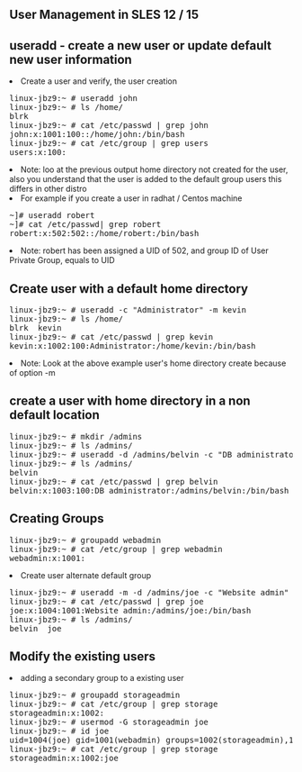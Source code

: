 User Management in SLES 12 / 15
--------------------------------
useradd - create a new user or update default new user information
------------------------------------------------------------------
<li>Create a user and verify, the user creation </li>
<pre>
linux-jbz9:~ # useradd john
linux-jbz9:~ # ls /home/
blrk
linux-jbz9:~ # cat /etc/passwd | grep john
john:x:1001:100::/home/john:/bin/bash
linux-jbz9:~ # cat /etc/group | grep users
users:x:100:
</pre>
<li> Note: loo at the previous output home directory not created for the user, also you understand that the user is added to the default group users this differs in other distro </li>
<li>For example if you create a user in radhat / Centos machine</li>
<pre>
~]# useradd robert
~]# cat /etc/passwd| grep robert 
robert:x:502:502::/home/robert:/bin/bash
</pre>
<li> Note: robert has been assigned a UID of 502, and group ID of User Private Group, equals to UID </li>

Create user with a default home directory 
----------------------------------------------
<pre>
linux-jbz9:~ # useradd -c "Administrator" -m kevin
linux-jbz9:~ # ls /home/
blrk  kevin
linux-jbz9:~ # cat /etc/passwd | grep kevin
kevin:x:1002:100:Administrator:/home/kevin:/bin/bash
</pre>
<li>Note: Look at the above example user's home directory create because of option -m</li>

create a user with home directory in a non default location
-----------------------------------------------------------
<pre>
linux-jbz9:~ # mkdir /admins
linux-jbz9:~ # ls /admins/
linux-jbz9:~ # useradd -d /admins/belvin -c "DB administrator" -m belvin
linux-jbz9:~ # ls /admins/
belvin
linux-jbz9:~ # cat /etc/passwd | grep belvin
belvin:x:1003:100:DB administrator:/admins/belvin:/bin/bash
</pre>

Creating Groups
--------------------
<pre>
linux-jbz9:~ # groupadd webadmin
linux-jbz9:~ # cat /etc/group | grep webadmin
webadmin:x:1001:
</pre>
<li>Create user alternate default group </li>
<pre>
linux-jbz9:~ # useradd -m -d /admins/joe -c "Website admin" -g webadmin joe
linux-jbz9:~ # cat /etc/passwd | grep joe
joe:x:1004:1001:Website admin:/admins/joe:/bin/bash
linux-jbz9:~ # ls /admins/
belvin  joe
</pre>

Modify the existing users
-----------------------------
<li>adding a secondary group to a existing user</li>
<pre>
linux-jbz9:~ # groupadd storageadmin
linux-jbz9:~ # cat /etc/group | grep storage
storageadmin:x:1002:
linux-jbz9:~ # usermod -G storageadmin joe 
linux-jbz9:~ # id joe
uid=1004(joe) gid=1001(webadmin) groups=1002(storageadmin),1001(webadmin)
linux-jbz9:~ # cat /etc/group | grep storage
storageadmin:x:1002:joe
</pre>




